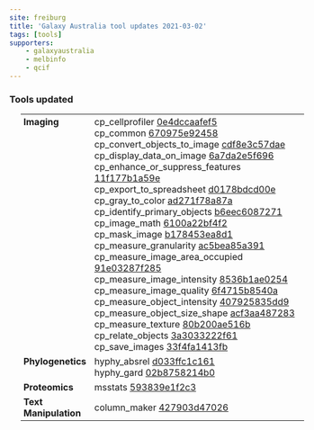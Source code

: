 ```yaml
---
site: freiburg
title: 'Galaxy Australia tool updates 2021-03-02'
tags: [tools]
supporters:
    - galaxyaustralia
    - melbinfo
    - qcif
---
```



<style>
  table {
    width: 100%;
    margin: 10px 20px;
  }
  table th {
    display: none;
  }
  td {
    padding: 3px 5px;
  }
  tr td:nth-child(1) {
    vertical-align: top;
    width: 25%;
  }
</style>

### Tools updated

| Section | Tool |
|---------|-----|
| **Imaging** | cp_cellprofiler [0e4dccaafef5](https://toolshed.g2.bx.psu.edu/view/bgruening/cp_cellprofiler/0e4dccaafef5)<br/>cp_common [670975e92458](https://toolshed.g2.bx.psu.edu/view/bgruening/cp_common/670975e92458)<br/>cp_convert_objects_to_image [cdf8e3c57dae](https://toolshed.g2.bx.psu.edu/view/bgruening/cp_convert_objects_to_image/cdf8e3c57dae)<br/>cp_display_data_on_image [6a7da2e5f696](https://toolshed.g2.bx.psu.edu/view/bgruening/cp_display_data_on_image/6a7da2e5f696)<br/>cp_enhance_or_suppress_features [11f177b1a59e](https://toolshed.g2.bx.psu.edu/view/bgruening/cp_enhance_or_suppress_features/11f177b1a59e)<br/>cp_export_to_spreadsheet [d0178bdcd00e](https://toolshed.g2.bx.psu.edu/view/bgruening/cp_export_to_spreadsheet/d0178bdcd00e)<br/>cp_gray_to_color [ad271f78a87a](https://toolshed.g2.bx.psu.edu/view/bgruening/cp_gray_to_color/ad271f78a87a)<br/>cp_identify_primary_objects [b6eec6087271](https://toolshed.g2.bx.psu.edu/view/bgruening/cp_identify_primary_objects/b6eec6087271)<br/>cp_image_math [6100a22bf4f2](https://toolshed.g2.bx.psu.edu/view/bgruening/cp_image_math/6100a22bf4f2)<br/>cp_mask_image [b178453ea8d1](https://toolshed.g2.bx.psu.edu/view/bgruening/cp_mask_image/b178453ea8d1)<br/>cp_measure_granularity [ac5bea85a391](https://toolshed.g2.bx.psu.edu/view/bgruening/cp_measure_granularity/ac5bea85a391)<br/>cp_measure_image_area_occupied [91e03287f285](https://toolshed.g2.bx.psu.edu/view/bgruening/cp_measure_image_area_occupied/91e03287f285)<br/>cp_measure_image_intensity [8536b1ae0254](https://toolshed.g2.bx.psu.edu/view/bgruening/cp_measure_image_intensity/8536b1ae0254)<br/>cp_measure_image_quality [6f4715b8540a](https://toolshed.g2.bx.psu.edu/view/bgruening/cp_measure_image_quality/6f4715b8540a)<br/>cp_measure_object_intensity [407925835dd9](https://toolshed.g2.bx.psu.edu/view/bgruening/cp_measure_object_intensity/407925835dd9)<br/>cp_measure_object_size_shape [acf3aa487283](https://toolshed.g2.bx.psu.edu/view/bgruening/cp_measure_object_size_shape/acf3aa487283)<br/>cp_measure_texture [80b200ae516b](https://toolshed.g2.bx.psu.edu/view/bgruening/cp_measure_texture/80b200ae516b)<br/>cp_relate_objects [3a3033222f61](https://toolshed.g2.bx.psu.edu/view/bgruening/cp_relate_objects/3a3033222f61)<br/>cp_save_images [33f4fa1413fb](https://toolshed.g2.bx.psu.edu/view/bgruening/cp_save_images/33f4fa1413fb) |
| **Phylogenetics** | hyphy_absrel [d033ffc1c161](https://toolshed.g2.bx.psu.edu/view/iuc/hyphy_absrel/d033ffc1c161)<br/>hyphy_gard [02b8758214b0](https://toolshed.g2.bx.psu.edu/view/iuc/hyphy_gard/02b8758214b0) |
| **Proteomics** | msstats [593839e1f2c3](https://toolshed.g2.bx.psu.edu/view/galaxyp/msstats/593839e1f2c3) |
| **Text Manipulation** | column_maker [427903d47026](https://toolshed.g2.bx.psu.edu/view/devteam/column_maker/427903d47026) |
